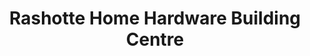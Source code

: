 ---
title: "Rashotte Home Hardware Building Centre"
url: /tweed/rashotte-home-hardware-building-centre/
shop: doityourself
---